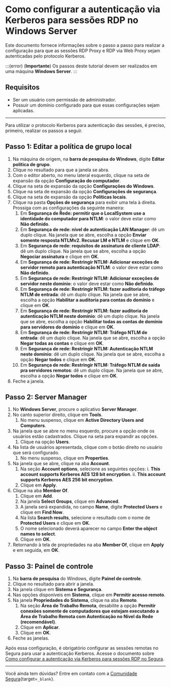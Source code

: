 # Como configurar a autenticação via Kerberos para sessões RDP no Windows Server

Este documento fornece informações sobre o passo a passo para realizar a configuração para que as sessões RDP Proxy e RDP via Web Proxy sejam autenticadas pelo protocolo Kerberos.

:::(error) (**Importante**)
Os passos deste tutorial devem ser realizados em uma máquina **Windows Server**.
:::

## Requisitos

* Ser um usuário com permissão de administrador.
* Possuir um domínio configurado para que essas configurações sejam aplicadas.

---
Para utilizar o protocolo Kerberos para autenticação das sessões, é preciso, primeiro, realizar os passos a seguir.

## Passo 1: Editar a política de grupo local

1. Na máquina de origem, na **barra de pesquisa do Windows**, digite **Editar política de grupo**.
2. Clique no resultado para que a janela se abra.
3. Com o editor aberto, no menu lateral esquerdo, clique na seta de expansão da opção **Configuração do computador**.
4. Clique na seta de expansão da opção **Configurações do Windows**.
5. Clique na seta de expansão da opção **Configurações de segurança**.
6. Clique na seta de expansão da opção **Políticas locais**.
7. Clique na pasta **Opções de segurança** para exibir uma tela à direita. Prossiga com as configurações da seguinte maneira:
    1. Em **Segurança de Rede: permitir que o LocalSystem use a identidade do computador para NTLM**:  o valor deve estar como **Não definido**.
    2. Em **Segurança de rede: nível de autenticação LAN Manager**: dê um duplo clique. Na janela que se abre, escolha a opção **Enviar somente resposta NTLMv2. Recusar LM e NTLM** e clique em **OK**.
    3. Em **Segurança de rede: requisitos de assinatura de cliente LDAP**: dê um duplo clique. Na janela que se abre, escolha a opção **Negociar assinatura** e clique em **OK**.
    4. Em **Segurança de rede: Restringir NTLM: Adicionar exceções de servidor remoto para autenticação NTLM**: o valor deve estar como **Não definido**.
    5. Em **Segurança de rede: Restringir NTLM: Adicionar exceções de servidor neste domínio**: o valor deve estar como **Não definido**.
    6. Em **Segurança de rede: Restringir NTLM: fazer auditoria do tráfego NTLM de entrada**: dê um duplo clique. Na janela que se abre, escolha a opção **Habilitar a auditoria para contas do domínio** e clique em **OK**.
    7. Em **Segurança de rede: Restringir NTLM: fazer auditoria de autenticação NTLM neste domínio**: dê um duplo clique. Na janela que se abre, escolha a opção **Habilitar todas as contas de domínio para servidores do domínio** e clique em **OK**.
    8. Em **Segurança de rede: Restringir NTLM: Tráfego NTLM de entrada**: dê um duplo clique. Na janela que se abre, escolha a opção **Negar todas as contas** e clique em **OK**.
    9. Em **Segurança de rede: Restringir NTLM: Autenticação NTLM neste domínio**: dê um duplo clique. Na janela que se abre, escolha a opção **Negar todos** e clique em **OK**.
    10. Em **Segurança de rede: Restringir NTLM: Tráfego NTLM de saída pra servidores remotos**: dê um duplo clique. Na janela que se abre, escolha a opção **Negar todos** e clique em **OK**.
8. Feche a janela.

## Passo 2: Server Manager

1. No **Windows Server**, procure o aplicativo **Server Manager**.
2. No canto superior direito, clique em **Tools**.
    1. No menu suspenso, clique em **Active Directory Users and Computers**.
3. Na janela que se abre no menu esquerdo, procure a opção onde os usuários estão cadastrados. Clique na seta para expandir as opções.
    1. Clique na opção **Users**.
4. Na lista de usuários apresentada, clique com o botão direito no usuário que será configurado.
    1. No menu suspenso, clique em **Properties**.
5. Na janela que se abre, clique na aba **Account**.
    1. Na seção **Account options**, selecione as seguintes opções:
        i. **This account supports Kerberos AES 128 bit encryption**.
        ii. **This account supports Kerberos AES 256 bit encryption**.
    2. Clique em **Apply**.
6. Clique na aba **Member Of**.
    1. Clique em **Add**.
    2. Na janela **Select Groups**, clique em **Advanced**.
    3. A janela será expandida, no campo **Name**, digite **Protected Users** e clique em **Find Now**.
    4. Na lista **Search results**, selecione o resultado com o nome de **Protected Users** e clique em **OK**.
    5. O nome selecionado deverá aparecer no campo **Enter the object names to select**.
    6. Clique em **OK**.
7. Retornando à tela de propriedades na aba **Member Of**, clique em **Apply** e em seguida, em **OK**.

## Passo 3: Painel de controle

1. Na **barra de pesquisa** do Windows, digite **Painel de controle**.
2. Clique no resultado para abrir a janela.
3. Na janela clique em **Sistema e Segurança**.
4. Nas opções disponíveis em **Sistema**, clique em **Permitir acesso remoto**.
5. Na janela **Propriedades do Sistema**, clique na aba **Remoto**.
    1. Na seção **Área de Trabalho Remota**, desabilite a opção **Permitir conexões somente de computadores que estejam executando a Área de Trabalho Remota com Autenticação no Nível da Rede (recomendável)**.
    2. Clique em **Aplicar**.
    3. Clique em **OK**.
6. Feche as janelas.

Após essa configuração, é obrigatório configurar as sessões remotas no Segura para usar a autenticação Kerberos. Acesse o documento sobre [Como configurar a autenticação via Kerberos para sessões RDP no Segura](/v4/docs/pt/pam-session-how-to-configure-kerberos-authentication-for-rdp-sessions-on-windows-server).

---
Você ainda tem dúvidas? Entre em contato com a [Comunidade Segura](https://community.Segura.io/){target=`_blank`}.